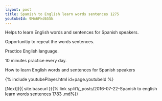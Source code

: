 ```yaml
---
layout: post
title: Spanish to English learn words sentences 1275 
youtubeId: 9Mm6Pkd655k
---
```

 
 
Helps to learn English words and sentences for Spanish speakers.

Opportunitiy to repeat the words sentences. 

Practice English language. 
 
10 minutes practice every day. 
 
How to learn English words and sentences for Spanish speakers 
 
{% include youtubePlayer.html id=page.youtubeId %}
 
 
[Next]({{ site.baseurl }}{% link  split1/_posts/2016-07-22-Spanish to english learn words sentences 1783 .md%})
 
